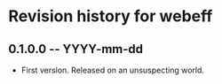 # Revision history for webeff

## 0.1.0.0 -- YYYY-mm-dd

* First version. Released on an unsuspecting world.
